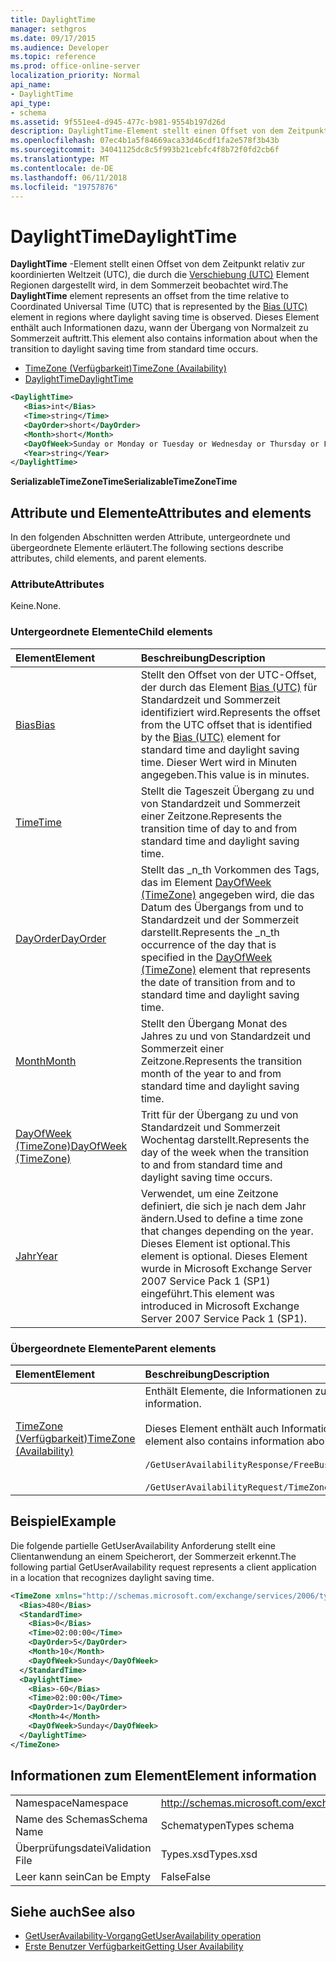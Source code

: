 ```yaml
---
title: DaylightTime
manager: sethgros
ms.date: 09/17/2015
ms.audience: Developer
ms.topic: reference
ms.prod: office-online-server
localization_priority: Normal
api_name:
- DaylightTime
api_type:
- schema
ms.assetid: 9f551ee4-d945-477c-b981-9554b197d26d
description: DaylightTime-Element stellt einen Offset von dem Zeitpunkt relativ zur koordinierten Weltzeit (UTC), die durch die Verschiebung (UTC) Element Regionen dargestellt wird, in dem Sommerzeit beobachtet wird. Dieses Element enthält auch Informationen dazu, wann der Übergang von Normalzeit zu Sommerzeit auftritt.
ms.openlocfilehash: 07ec4b1a5f84669aca33d46cdf1fa2e578f3b43b
ms.sourcegitcommit: 34041125dc8c5f993b21cebfc4f8b72f0fd2cb6f
ms.translationtype: MT
ms.contentlocale: de-DE
ms.lasthandoff: 06/11/2018
ms.locfileid: "19757876"
---
```

# <a name="daylighttime"></a><span data-ttu-id="db708-104">DaylightTime</span><span class="sxs-lookup"><span data-stu-id="db708-104">DaylightTime</span></span>

<span data-ttu-id="db708-105">**DaylightTime** -Element stellt einen Offset von dem Zeitpunkt relativ zur koordinierten Weltzeit (UTC), die durch die [Verschiebung (UTC)](bias-utc.md) Element Regionen dargestellt wird, in dem Sommerzeit beobachtet wird.</span><span class="sxs-lookup"><span data-stu-id="db708-105">The **DaylightTime** element represents an offset from the time relative to Coordinated Universal Time (UTC) that is represented by the [Bias (UTC)](bias-utc.md) element in regions where daylight saving time is observed.</span></span> <span data-ttu-id="db708-106">Dieses Element enthält auch Informationen dazu, wann der Übergang von Normalzeit zu Sommerzeit auftritt.</span><span class="sxs-lookup"><span data-stu-id="db708-106">This element also contains information about when the transition to daylight saving time from standard time occurs.</span></span> 
  
- [<span data-ttu-id="db708-107">TimeZone (Verfügbarkeit)</span><span class="sxs-lookup"><span data-stu-id="db708-107">TimeZone (Availability)</span></span>](timezone-availability.md) 
- [<span data-ttu-id="db708-108">DaylightTime</span><span class="sxs-lookup"><span data-stu-id="db708-108">DaylightTime</span></span>](daylighttime.md)
  
```xml
<DaylightTime>
   <Bias>int</Bias>
   <Time>string</Time>
   <DayOrder>short</DayOrder>
   <Month>short</Month>
   <DayOfWeek>Sunday or Monday or Tuesday or Wednesday or Thursday or Friday or Saturday</DayOfWeek>
   <Year>string</Year>
</DaylightTime>
```

<span data-ttu-id="db708-109">**SerializableTimeZoneTime**</span><span class="sxs-lookup"><span data-stu-id="db708-109">**SerializableTimeZoneTime**</span></span>

## <a name="attributes-and-elements"></a><span data-ttu-id="db708-110">Attribute und Elemente</span><span class="sxs-lookup"><span data-stu-id="db708-110">Attributes and elements</span></span>

<span data-ttu-id="db708-111">In den folgenden Abschnitten werden Attribute, untergeordnete und übergeordnete Elemente erläutert.</span><span class="sxs-lookup"><span data-stu-id="db708-111">The following sections describe attributes, child elements, and parent elements.</span></span>
  
### <a name="attributes"></a><span data-ttu-id="db708-112">Attribute</span><span class="sxs-lookup"><span data-stu-id="db708-112">Attributes</span></span>

<span data-ttu-id="db708-113">Keine.</span><span class="sxs-lookup"><span data-stu-id="db708-113">None.</span></span>
  
### <a name="child-elements"></a><span data-ttu-id="db708-114">Untergeordnete Elemente</span><span class="sxs-lookup"><span data-stu-id="db708-114">Child elements</span></span>

|<span data-ttu-id="db708-115">**Element**</span><span class="sxs-lookup"><span data-stu-id="db708-115">**Element**</span></span>|<span data-ttu-id="db708-116">**Beschreibung**</span><span class="sxs-lookup"><span data-stu-id="db708-116">**Description**</span></span>|
|:-----|:-----|
|[<span data-ttu-id="db708-117">Bias</span><span class="sxs-lookup"><span data-stu-id="db708-117">Bias</span></span>](bias.md) <br/> |<span data-ttu-id="db708-118">Stellt den Offset von der UTC-Offset, der durch das Element [Bias (UTC)](bias-utc.md) für Standardzeit und Sommerzeit identifiziert wird.</span><span class="sxs-lookup"><span data-stu-id="db708-118">Represents the offset from the UTC offset that is identified by the [Bias (UTC)](bias-utc.md) element for standard time and daylight saving time.</span></span> <span data-ttu-id="db708-119">Dieser Wert wird in Minuten angegeben.</span><span class="sxs-lookup"><span data-stu-id="db708-119">This value is in minutes.</span></span>  <br/> |
|[<span data-ttu-id="db708-120">Time</span><span class="sxs-lookup"><span data-stu-id="db708-120">Time</span></span>](time.md) <br/> |<span data-ttu-id="db708-121">Stellt die Tageszeit Übergang zu und von Standardzeit und Sommerzeit einer Zeitzone.</span><span class="sxs-lookup"><span data-stu-id="db708-121">Represents the transition time of day to and from standard time and daylight saving time.</span></span>  <br/> |
|[<span data-ttu-id="db708-122">DayOrder</span><span class="sxs-lookup"><span data-stu-id="db708-122">DayOrder</span></span>](dayorder.md) <br/> |<span data-ttu-id="db708-123">Stellt das _n_th Vorkommen des Tags, das im Element [DayOfWeek (TimeZone)](dayofweek-timezone.md) angegeben wird, die das Datum des Übergangs from und to Standardzeit und der Sommerzeit darstellt.</span><span class="sxs-lookup"><span data-stu-id="db708-123">Represents the  _n_th occurrence of the day that is specified in the [DayOfWeek (TimeZone)](dayofweek-timezone.md) element that represents the date of transition from and to standard time and daylight saving time.</span></span>  <br/> |
|[<span data-ttu-id="db708-124">Month</span><span class="sxs-lookup"><span data-stu-id="db708-124">Month</span></span>](month.md) <br/> |<span data-ttu-id="db708-125">Stellt den Übergang Monat des Jahres zu und von Standardzeit und Sommerzeit einer Zeitzone.</span><span class="sxs-lookup"><span data-stu-id="db708-125">Represents the transition month of the year to and from standard time and daylight saving time.</span></span>  <br/> |
|[<span data-ttu-id="db708-126">DayOfWeek (TimeZone)</span><span class="sxs-lookup"><span data-stu-id="db708-126">DayOfWeek (TimeZone)</span></span>](dayofweek-timezone.md) <br/> |<span data-ttu-id="db708-127">Tritt für der Übergang zu und von Standardzeit und Sommerzeit Wochentag darstellt.</span><span class="sxs-lookup"><span data-stu-id="db708-127">Represents the day of the week when the transition to and from standard time and daylight saving time occurs.</span></span>  <br/> |
|[<span data-ttu-id="db708-128">Jahr</span><span class="sxs-lookup"><span data-stu-id="db708-128">Year</span></span>](year.md) <br/> |<span data-ttu-id="db708-129">Verwendet, um eine Zeitzone definiert, die sich je nach dem Jahr ändern.</span><span class="sxs-lookup"><span data-stu-id="db708-129">Used to define a time zone that changes depending on the year.</span></span> <span data-ttu-id="db708-130">Dieses Element ist optional.</span><span class="sxs-lookup"><span data-stu-id="db708-130">This element is optional.</span></span> <span data-ttu-id="db708-131">Dieses Element wurde in Microsoft Exchange Server 2007 Service Pack 1 (SP1) eingeführt.</span><span class="sxs-lookup"><span data-stu-id="db708-131">This element was introduced in Microsoft Exchange Server 2007 Service Pack 1 (SP1).</span></span>  <br/> |
   
### <a name="parent-elements"></a><span data-ttu-id="db708-132">Übergeordnete Elemente</span><span class="sxs-lookup"><span data-stu-id="db708-132">Parent elements</span></span>

|<span data-ttu-id="db708-133">**Element**</span><span class="sxs-lookup"><span data-stu-id="db708-133">**Element**</span></span>|<span data-ttu-id="db708-134">**Beschreibung**</span><span class="sxs-lookup"><span data-stu-id="db708-134">**Description**</span></span>|
|:-----|:-----|
|[<span data-ttu-id="db708-135">TimeZone (Verfügbarkeit)</span><span class="sxs-lookup"><span data-stu-id="db708-135">TimeZone (Availability)</span></span>](timezone-availability.md) <br/> | <span data-ttu-id="db708-136">Enthält Elemente, die Informationen zur Zeitzone zu identifizieren.</span><span class="sxs-lookup"><span data-stu-id="db708-136">Contains elements that identify time zone information.</span></span><br/><br/><span data-ttu-id="db708-137">Dieses Element enthält auch Informationen über den Wechsel zwischen Standardzeit und Sommerzeit.</span><span class="sxs-lookup"><span data-stu-id="db708-137">This element also contains information about the transition between standard time and daylight saving time.</span></span><br/><br/>`/GetUserAvailabilityResponse/FreeBusyResponseArray/FreeBusyResponse/FreeBusyView/WorkingHours/TimeZone` <br/><br/>`/GetUserAvailabilityRequest/TimeZone` <br/> |
   
## <a name="example"></a><span data-ttu-id="db708-138">Beispiel</span><span class="sxs-lookup"><span data-stu-id="db708-138">Example</span></span>

<span data-ttu-id="db708-139">Die folgende partielle GetUserAvailability Anforderung stellt eine Clientanwendung an einem Speicherort, der Sommerzeit erkennt.</span><span class="sxs-lookup"><span data-stu-id="db708-139">The following partial GetUserAvailability request represents a client application in a location that recognizes daylight saving time.</span></span>
  
```xml
<TimeZone xmlns="http://schemas.microsoft.com/exchange/services/2006/types">
  <Bias>480</Bias>
  <StandardTime>
    <Bias>0</Bias>
    <Time>02:00:00</Time>
    <DayOrder>5</DayOrder>
    <Month>10</Month>
    <DayOfWeek>Sunday</DayOfWeek>
  </StandardTime>
  <DaylightTime>
    <Bias>-60</Bias>
    <Time>02:00:00</Time>
    <DayOrder>1</DayOrder>
    <Month>4</Month>
    <DayOfWeek>Sunday</DayOfWeek>
  </DaylightTime>
</TimeZone>
```

## <a name="element-information"></a><span data-ttu-id="db708-140">Informationen zum Element</span><span class="sxs-lookup"><span data-stu-id="db708-140">Element information</span></span>

|||
|:-----|:-----|
|<span data-ttu-id="db708-141">Namespace</span><span class="sxs-lookup"><span data-stu-id="db708-141">Namespace</span></span>  <br/> |http://schemas.microsoft.com/exchange/services/2006/types  <br/> |
|<span data-ttu-id="db708-142">Name des Schemas</span><span class="sxs-lookup"><span data-stu-id="db708-142">Schema Name</span></span>  <br/> |<span data-ttu-id="db708-143">Schematypen</span><span class="sxs-lookup"><span data-stu-id="db708-143">Types schema</span></span>  <br/> |
|<span data-ttu-id="db708-144">Überprüfungsdatei</span><span class="sxs-lookup"><span data-stu-id="db708-144">Validation File</span></span>  <br/> |<span data-ttu-id="db708-145">Types.xsd</span><span class="sxs-lookup"><span data-stu-id="db708-145">Types.xsd</span></span>  <br/> |
|<span data-ttu-id="db708-146">Leer kann sein</span><span class="sxs-lookup"><span data-stu-id="db708-146">Can be Empty</span></span>  <br/> |<span data-ttu-id="db708-147">False</span><span class="sxs-lookup"><span data-stu-id="db708-147">False</span></span>  <br/> |
   
## <a name="see-also"></a><span data-ttu-id="db708-148">Siehe auch</span><span class="sxs-lookup"><span data-stu-id="db708-148">See also</span></span>

- [<span data-ttu-id="db708-149">GetUserAvailability-Vorgang</span><span class="sxs-lookup"><span data-stu-id="db708-149">GetUserAvailability operation</span></span>](getuseravailability-operation.md)
- [<span data-ttu-id="db708-150">Erste Benutzer Verfügbarkeit</span><span class="sxs-lookup"><span data-stu-id="db708-150">Getting User Availability</span></span>](http://msdn.microsoft.com/library/d4133fcb-9b0f-4e6b-aadf-a389da83516a%28Office.15%29.aspx)

